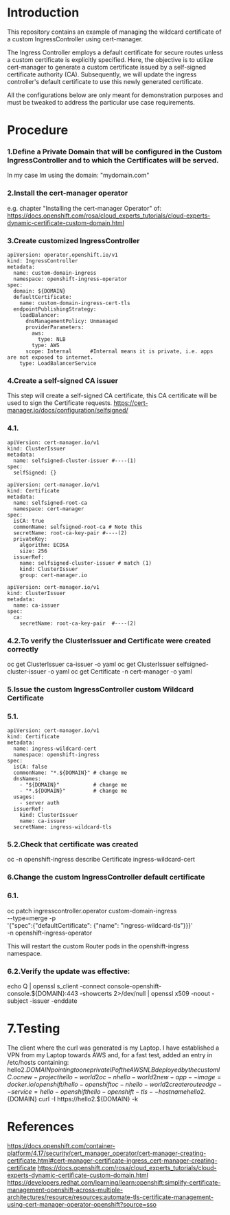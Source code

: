 # Introduction

This repository contains an example of managing the wildcard certificate of a custom IngressController using cert-manager.

The Ingress Controller employs a default certificate for secure routes unless a custom certificate is explicitly specified. Here, the objective is to utilize cert-manager to generate a custom certificate issued by a self-signed certificate authority (CA). Subsequently, we will update the ingress controller's default certificate to use this newly generated certificate.

All the configurations below are only meant for demonstration purposes and must be tweaked to address the particular use case requirements.

# Procedure
### 1.Define a Private Domain that will be configured in the Custom IngressController and to which the Certificates will be served.
In my case Im using the domain: "mydomain.com"


### 2.Install the cert-manager operator
e.g. chapter "Installing the cert-manager Operator" of:
https://docs.openshift.com/rosa/cloud_experts_tutorials/cloud-experts-dynamic-certificate-custom-domain.html


### 3.Create customized IngressController
```
apiVersion: operator.openshift.io/v1
kind: IngressController
metadata:
  name: custom-domain-ingress
  namespace: openshift-ingress-operator
spec:
  domain: ${DOMAIN}
  defaultCertificate:
    name: custom-domain-ingress-cert-tls
  endpointPublishingStrategy:
    loadBalancer:
      dnsManagementPolicy: Unmanaged
      providerParameters:
        aws:
          type: NLB
        type: AWS
      scope: Internal      #Internal means it is private, i.e. apps are not exposed to internet.
    type: LoadBalancerService
```

### 4.Create a self-signed CA issuer
This step will create a self-signed CA certificate, this CA certificate will be used to sign the Certificate requests.
https://cert-manager.io/docs/configuration/selfsigned/
### 4.1.
```
apiVersion: cert-manager.io/v1
kind: ClusterIssuer
metadata:
  name: selfsigned-cluster-issuer #----(1)
spec:
  selfSigned: {}
```

```
apiVersion: cert-manager.io/v1
kind: Certificate
metadata:
  name: selfsigned-root-ca
  namespace: cert-manager
spec:
  isCA: true
  commonName: selfsigned-root-ca # Note this
  secretName: root-ca-key-pair #----(2)
  privateKey:
    algorithm: ECDSA
    size: 256
  issuerRef:
    name: selfsigned-cluster-issuer # match (1)
    kind: ClusterIssuer
    group: cert-manager.io
```

```
apiVersion: cert-manager.io/v1
kind: ClusterIssuer
metadata:
  name: ca-issuer
spec:
  ca:
    secretName: root-ca-key-pair  #----(2)
```

### 4.2.To verify the ClusterIssuer and Certificate were created correctly
oc get ClusterIssuer ca-issuer -o yaml
oc get ClusterIssuer  selfsigned-cluster-issuer -o yaml
oc get Certificate -n cert-manager -o yaml


### 5.Issue the custom IngressController custom Wildcard Certificate
### 5.1.
```
apiVersion: cert-manager.io/v1
kind: Certificate
metadata:
  name: ingress-wildcard-cert
  namespace: openshift-ingress
spec:
  isCA: false
  commonName: "*.${DOMAIN}" # change me
  dnsNames:
    - "${DOMAIN}"           # change me
    - "*.${DOMAIN}"         # change me
  usages:
    - server auth
  issuerRef:
    kind: ClusterIssuer
    name: ca-issuer
  secretName: ingress-wildcard-tls
```

### 5.2.Check that certificate was created
oc -n openshift-ingress describe Certificate ingress-wildcard-cert 


### 6.Change the custom IngressController default certificate
### 6.1.
oc patch ingresscontroller.operator custom-domain-ingress \
--type=merge -p \
'{"spec":{"defaultCertificate": {"name": "ingress-wildcard-tls"}}}' \
-n openshift-ingress-operator

This will restart the custom Router pods in the openshift-ingress namespace.

### 6.2.Verify the update was effective:
echo Q | openssl s_client -connect console-openshift-console.${DOMAIN}:443 -showcerts 2>/dev/null | openssl x509 -noout -subject -issuer -enddate


# 7.Testing
The client where the curl was generated is my Laptop. I have established a VPN from my Laptop towards AWS and, for a fast test, added an entry in /etc/hosts containing: hello2.${DOMAIN} pointing to one private IP of the AWS NLB deployed by the custom IC. 
oc new-project hello-world2
oc -n hello-world2 new-app --image=docker.io/openshift/hello-openshift
oc -n hello-world2 create route edge --service=hello-openshift hello-openshift-tls --hostname hello2.${DOMAIN}
curl -I https://hello2.${DOMAIN} -k


# References
https://docs.openshift.com/container-platform/4.17/security/cert_manager_operator/cert-manager-creating-certificate.html#cert-manager-certificate-ingress_cert-manager-creating-certificate
https://docs.openshift.com/rosa/cloud_experts_tutorials/cloud-experts-dynamic-certificate-custom-domain.html
https://developers.redhat.com/learning/learn:openshift:simplify-certificate-management-openshift-across-multiple-architectures/resource/resources:automate-tls-certificate-management-using-cert-manager-operator-openshift?source=sso
